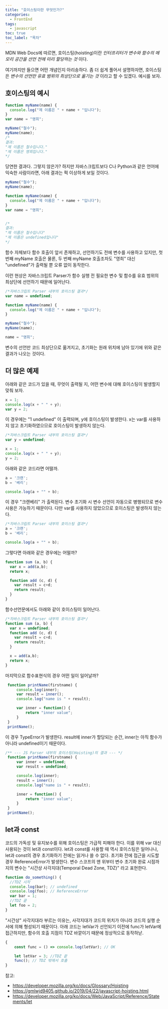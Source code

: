 ```yaml
---
title: "호이스팅이란 무엇인가?"
categories:
  - FrontEnd
tags:
  - javascript
toc: true
toc_label: "목차"
---
```


MDN Web Docs에 따르면, 호이스팅(hoisting)이란 *인터프리터가 변수와 함수의 메모리 공간을 선언 전에 미리 할당하는 것* 이다.

여기까지만 들으면 어떤 개념인지 아리송하다. 좀 더 쉽게 풀어서 설명하자면, 호이스팅은 *변수의 선언만 유효 범위의 최상단으로 옮기는 것* 이라고 할 수 있겠다. 예시를 보자.


## 호이스팅의 예시

```javascript
function myName(name) {
  console.log("제 이름은 " + name + "입니다");
}
var name = "영희";

myName("철수");
myName(name);
/*
결과: 
"제 이름은 철수입니다."
"제 이름은 영희입니다."
*/
```

당연한 결과다. 그렇지 않은가? 하지만 자바스크립트보다 C나 Python과 같은 언어에 익숙한 사람이라면, 아래 결과는 퍽 이상하게 보일 것이다. 

```javascript
myName("철수");
myName(name);

function myName(name) {
  console.log("제 이름은 " + name + "입니다");
}
var name = "영희";


/*
결과: 
"제 이름은 철수입니다"
"제 이름은 undefined입니다"
*/
```
함수 자체보다 함수 호출이 앞서 존재하고, 선언하기도 전에 변수를 사용하고 있지만, 첫 번째 myName 호출은 물론, 두 번째 myName 호출조차도 "영희" 대신 "undefined"가 출력될 뿐 오류 없이 동작한다. 

이런 현상은 자바스크립트 Parser가 함수 실행 전 필요한 변수 및 함수를 유효 범위의 최상단에 선언하기 때문에 일어난다. 

```javascript
/*자바스크립트 Parser 내부의 호이스팅 결과*/
var name = undefined;

function myName(name) {
  console.log("제 이름은 " + name + "입니다");
}

myName("철수");
myName(name);

name = "영희";
```
변수의 선언만 코드 최상단으로 옮겨지고, 초기화는 원래 위치에 남아 있기에 위와 같은 결과가 나오는 것이다. 

## 더 많은 예제 

아래와 같은 코드가 있을 때, 무엇이 출력될 지, 어떤 변수에 대해 호이스팅이 발생할지 맞춰 보자.  

```javascript
x = 1; 
console.log(x + " " + y); 
var y = 2; 
```

이 경우에는 "1 undefined" 이 출력되며, y에 호이스팅이 발생한다. x는 var를 사용하지 않고 초기화하였으므로 호이스팅이 발생하지 않는다.

```javascript
/*자바스크립트 Parser 내부의 호이스팅 결과*/
var y = undefined;

x = 1; 
console.log(x + " " + y); 
y = 2; 
```

아래와 같은 코드라면 어떨까. 

```javascript
a = '크랜'; 
b = '베리'; 

console.log(a + "" + b); 
```

이 경우 "크랜베리" 가 출력된다. 변수 초기화 시 변수 선언이 자동으로 병행되므로 변수 사용은 가능하기 때문이다. 다만 var를 사용하지 않았으므로 호이스팅은 발생하지 않는다.

```javascript
/*자바스크립트 Parser 내부의 호이스팅 결과*/
a = '크랜'; 
b = '베리'; 

console.log(a + "" + b); 
```
그렇다면 아래와 같은 경우에는 어떨까? 

```javascript
function sum (a, b) {
  var x = add(a,b);
  return x;

  function add (c, d) {
    var result = c+d;
    return result;
  }
}
```
함수선언문에서도 아래와 같이 호이스팅이 일어난다. 

```javascript
/*자바스크립트 Parser 내부의 호이스팅 결과*/
function sum (a, b) {
  var x = undefined;
  function add (c, d) {
    var result = c+d;
    return result;
  }

  x = add(a,b);
  return x;
}
```

마지막으로 함수표현식의 경우 어떤 일이 일어날까?

```javascript
 function printName(firstname) { 
     console.log(inner); 
     var result = inner(); 
     console.log("name is " + result);

     var inner = function() { 
         return "inner value";
     }
 }
 printName(); 
```

이 경우 TypeError가 발생한다. result에 inner가 할당되는 순간, inner는 아직 함수가 아니라 undefined이기 때문이다. 

```javascript
/** --- JS Parser 내부의 호이스팅(Hoisting)의 결과 --- */
 function printName(firstname) { 
     var inner = undefined; 
     var result = undefined;

     console.log(inner); 
     result = inner(); 
     console.log("name is " + result);

     inner = function() { 
         return "inner value";
     }
 }
 printName();
```

## let과 const

코드의 가독성 및 유지보수를 위해 호이스팅은 가급적 피해야 한다. 이를 위해 var 대신 사용되는 것이 let과 const이다. 
let과 const를 사용할 때 역시 호이스팅은 일어나나, let과 const의 경우 초기화하기 전에는 읽거나 쓸 수 없다. 초기화 전에 접근을 시도할 경우 ReferenceError가 발생한다. 변수 스코프의 맨 위부터 변수 초기화 완료 시점까지의 변수는 "시간상 사각지대(Temporal Dead Zone, TDZ)" 라고 표현한다.

```javascript
function do_something() {
  //TDZ 시작
  console.log(bar); // undefined
  console.log(foo); // ReferenceError
  var bar = 1;
  //TDZ 끝
  let foo = 2;
}
```
"시간상" 사각지대라 부르는 이유는, 사각지대가 코드의 위치가 아니라 코드의 실행 순서에 의해 형성되기 때문이다. 아래 코드는 letVar가 선언되기 이전에 func가 letVar에 접근하지만, 함수의 호출 지점이 TDZ 바깥이기 때문에 정상적으로 동작하낟. 

```javascript
{
    const func = () => console.log(letVar); // OK

    let letVar = 3; //TDZ 끝
    func(); // TDZ 밖에서 호출
}
```

참고: 
- https://developer.mozilla.org/ko/docs/Glossary/Hoisting
- https://gmlwjd9405.github.io/2019/04/22/javascript-hoisting.html
- https://developer.mozilla.org/ko/docs/Web/JavaScript/Reference/Statements/let
